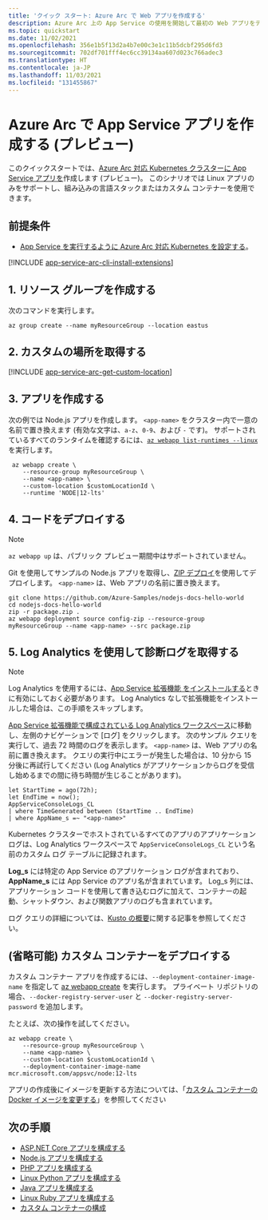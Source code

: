 ```yaml
---
title: 'クイック スタート: Azure Arc で Web アプリを作成する'
description: Azure Arc 上の App Service の使用を開始して最初の Web アプリをデプロイします。
ms.topic: quickstart
ms.date: 11/02/2021
ms.openlocfilehash: 356e1b5f13d2a4b7e00c3e1c11b5dcbf295d6fd3
ms.sourcegitcommit: 702df701fff4ec6cc39134aa607d023c766adec3
ms.translationtype: HT
ms.contentlocale: ja-JP
ms.lasthandoff: 11/03/2021
ms.locfileid: "131455867"
---
```

# <a name="create-an-app-service-app-on-azure-arc-preview"></a>Azure Arc で App Service アプリを作成する (プレビュー)

このクイックスタートでは、[Azure Arc 対応 Kubernetes クラスターに App Service アプリを](overview-arc-integration.md)作成します (プレビュー)。 このシナリオでは Linux アプリのみをサポートし、組み込みの言語スタックまたはカスタム コンテナーを使用できます。

## <a name="prerequisites"></a>前提条件

- [App Service を実行するように Azure Arc 対応 Kubernetes を設定する](manage-create-arc-environment.md)。

[!INCLUDE [app-service-arc-cli-install-extensions](../../includes/app-service-arc-cli-install-extensions.md)]

## <a name="1-create-a-resource-group"></a>1. リソース グループを作成する

次のコマンドを実行します。

```azurecli-interactive
az group create --name myResourceGroup --location eastus 
```

## <a name="2-get-the-custom-location"></a>2. カスタムの場所を取得する

[!INCLUDE [app-service-arc-get-custom-location](../../includes/app-service-arc-get-custom-location.md)]


## <a name="3-create-an-app"></a>3. アプリを作成する

次の例では Node.js アプリを作成します。 `<app-name>` をクラスター内で一意の名前で置き換えます (有効な文字は、`a-z`、`0-9`、および `-` です)。 サポートされているすべてのランタイムを確認するには、[`az webapp list-runtimes --linux`](/cli/azure/webapp) を実行します。

```azurecli-interactive
 az webapp create \
    --resource-group myResourceGroup \
    --name <app-name> \
    --custom-location $customLocationId \
    --runtime 'NODE|12-lts'
```

## <a name="4-deploy-some-code"></a>4. コードをデプロイする

> [!NOTE]
> `az webapp up` は、パブリック プレビュー期間中はサポートされていません。

Git を使用してサンプルの Node.js アプリを取得し、[ZIP デプロイ](deploy-zip.md)を使用してデプロイします。 `<app-name>` は、Web アプリの名前に置き換えます。

```azurecli-interactive
git clone https://github.com/Azure-Samples/nodejs-docs-hello-world
cd nodejs-docs-hello-world
zip -r package.zip .
az webapp deployment source config-zip --resource-group myResourceGroup --name <app-name> --src package.zip
```

## <a name="5-get-diagnostic-logs-using-log-analytics"></a>5. Log Analytics を使用して診断ログを取得する

> [!NOTE]
> Log Analytics を使用するには、[App Service 拡張機能 をインストールする](manage-create-arc-environment.md#install-the-app-service-extension)ときに有効にしておく必要があります。 Log Analytics なしで拡張機能をインストールした場合は、この手順をスキップします。

[App Service 拡張機能で構成されている Log Analytics ワークスペース](manage-create-arc-environment.md#install-the-app-service-extension)に移動し、左側のナビゲーションで [ログ] をクリックします。 次のサンプル クエリを実行して、過去 72 時間のログを表示します。 `<app-name>` は、Web アプリの名前に置き換えます。 クエリの実行中にエラーが発生した場合は、10 分から 15 分後に再試行してください (Log Analytics がアプリケーションからログを受信し始めるまでの間に待ち時間が生じることがあります)。 

```kusto
let StartTime = ago(72h);
let EndTime = now();
AppServiceConsoleLogs_CL
| where TimeGenerated between (StartTime .. EndTime)
| where AppName_s =~ "<app-name>"
```

Kubernetes クラスターでホストされているすべてのアプリのアプリケーション ログは、Log Analytics ワークスペースで `AppServiceConsoleLogs_CL` という名前のカスタム ログ テーブルに記録されます。 

**Log_s** には特定の App Service のアプリケーション ログが含まれており、**AppName_s** には App Service のアプリ名が含まれています。 Log_s 列には、アプリケーション コードを使用して書き込むログに加えて、コンテナーの起動、シャットダウン、および関数アプリのログも含まれています。

ログ クエリの詳細については、[Kusto の概要](../azure-monitor/logs/get-started-queries.md)に関する記事を参照してください。

## <a name="optional-deploy-a-custom-container"></a>(省略可能) カスタム コンテナーをデプロイする

カスタム コンテナー アプリを作成するには、`--deployment-container-image-name` を指定して [az webapp create](/cli/azure/webapp#az_webapp_create) を実行します。 プライベート リポジトリの場合、`--docker-registry-server-user` と `--docker-registry-server-password` を追加します。

たとえば、次の操作を試してください。

```azurecli-interactive
az webapp create \
    --resource-group myResourceGroup \
    --name <app-name> \
    --custom-location $customLocationId \
    --deployment-container-image-name mcr.microsoft.com/appsvc/node:12-lts
```

<!-- `TODO: currently gets an error but the app is successfully created: "Error occurred in request., RetryError: HTTPSConnectionPool(host='management.azure.com', port=443): Max retries exceeded with url: /subscriptions/62f3ac8c-ca8d-407b-abd8-04c5496b2221/resourceGroups/myResourceGroup/providers/Microsoft.Web/sites/cephalin-arctest4/config/appsettings?api-version=2020-12-01 (Caused by ResponseError('too many 500 error responses',))"` -->

アプリの作成後にイメージを更新する方法については、「[カスタム コンテナーの Docker イメージを変更する](configure-custom-container.md?pivots=container-linux#change-the-docker-image-of-a-custom-container)」を参照してください

## <a name="next-steps"></a>次の手順

- [ASP.NET Core アプリを構成する](configure-language-dotnetcore.md?pivots=platform-linux)
- [Node.js アプリを構成する](configure-language-nodejs.md?pivots=platform-linux)
- [PHP アプリを構成する](configure-language-php.md?pivots=platform-linux)
- [Linux Python アプリを構成する](configure-language-python.md)
- [Java アプリを構成する](configure-language-java.md?pivots=platform-linux)
- [Linux Ruby アプリを構成する](configure-language-ruby.md)
- [カスタム コンテナーの構成](configure-custom-container.md?pivots=container-linux)
